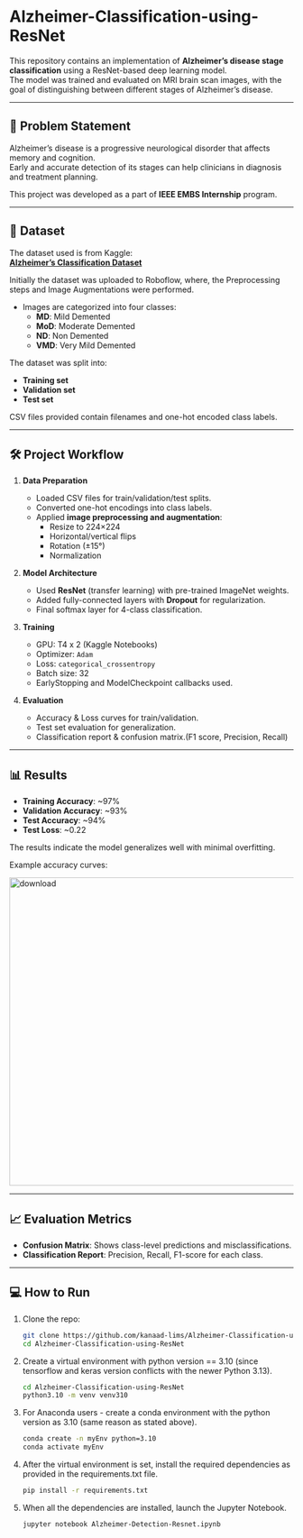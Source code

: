 # Alzheimer-Classification-using-ResNet

This repository contains an implementation of **Alzheimer’s disease stage classification** using a ResNet-based deep learning model.  
The model was trained and evaluated on MRI brain scan images, with the goal of distinguishing between different stages of Alzheimer’s disease.

---

## 📌 Problem Statement
Alzheimer’s disease is a progressive neurological disorder that affects memory and cognition.  
Early and accurate detection of its stages can help clinicians in diagnosis and treatment planning.  

This project was developed as a part of **IEEE EMBS Internship** program. 

---

## 📂 Dataset
The dataset used is from Kaggle:  
**[Alzheimer’s Classification Dataset](https://www.kaggle.com/datasets/kanaadlimaye/alzheimers-classification-datase)**  

Initially the dataset was uploaded to Roboflow, where, the Preprocessing steps and Image Augmentations were performed.

- Images are categorized into four classes:
  - **MD**: Mild Demented  
  - **MoD**: Moderate Demented  
  - **ND**: Non Demented  
  - **VMD**: Very Mild Demented  

The dataset was split into:
- **Training set**
- **Validation set**
- **Test set**

CSV files provided contain filenames and one-hot encoded class labels.

---

## 🛠️ Project Workflow
1. **Data Preparation**
   - Loaded CSV files for train/validation/test splits.
   - Converted one-hot encodings into class labels.
   - Applied **image preprocessing and augmentation**:
     - Resize to 224×224
     - Horizontal/vertical flips
     - Rotation (±15°)
     - Normalization

2. **Model Architecture**
   - Used **ResNet** (transfer learning) with pre-trained ImageNet weights.
   - Added fully-connected layers with **Dropout** for regularization.
   - Final softmax layer for 4-class classification.

3. **Training**
   - GPU: T4 x 2 (Kaggle Notebooks)
   - Optimizer: `Adam`  
   - Loss: `categorical_crossentropy`  
   - Batch size: 32  
   - EarlyStopping and ModelCheckpoint callbacks used.
  

5. **Evaluation**
   - Accuracy & Loss curves for train/validation.
   - Test set evaluation for generalization.
   - Classification report & confusion matrix.(F1 score, Precision, Recall) 

---

## 📊 Results
- **Training Accuracy**: ~97%  
- **Validation Accuracy**: ~93%  
- **Test Accuracy**: ~94%  
- **Test Loss**: ~0.22  

The results indicate the model generalizes well with minimal overfitting.  

Example accuracy curves:

<img width="700" height="547" alt="download" src="https://github.com/user-attachments/assets/08fa85b7-e83a-4741-ba4d-5b9e3b48734f" />

---

## 📈 Evaluation Metrics
- **Confusion Matrix**: Shows class-level predictions and misclassifications.
- **Classification Report**: Precision, Recall, F1-score for each class.

---

## 💻 How to Run
1. Clone the repo:
   ```bash
   git clone https://github.com/kanaad-lims/Alzheimer-Classification-using-ResNet.git
   cd Alzheimer-Classification-using-ResNet
2. Create a virtual environment with python version == 3.10 (since tensorflow and keras version conflicts with the newer Python 3.13).
   ```bash
   cd Alzheimer-Classification-using-ResNet
   python3.10 -m venv venv310
3. For Anaconda users - create a conda environment with the python version as 3.10 (same reason as stated above).
   ```bash
   conda create -n myEnv python=3.10
   conda activate myEnv
4. After the virtual environment is set, install the required dependencies as provided in the requirements.txt file.
   ```bash
   pip install -r requirements.txt
5. When all the dependencies are installed, launch the Jupyter Notebook.
   ```bash
   jupyter notebook Alzheimer-Detection-Resnet.ipynb
